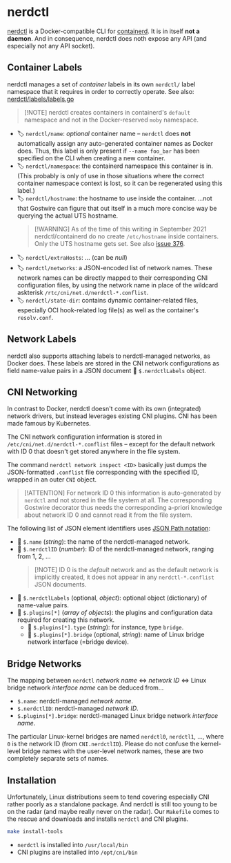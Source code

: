 # nerdctl

[nerdctl](https://github.com/containerd/nerdctl) is a Docker-compatible CLI for
[containerd](https://containerd.io/). It is in itself **not a daemon**. And in
consequence, nerdctl does noth expose any API (and especially not any API
socket).

## Container Labels

nerdctl manages a set of _container_ labels in its own `nerdctl/` label
namespace that it requires in order to correctly operate. See also:
[nerdctl/labels/labels.go](https://github.com/containerd/nerdctl/blob/master/pkg/labels/labels.go)

> [!NOTE] nerdctl creates containers in containerd's `default` namespace and not
> in the Docker-reserved `moby` namespace.

- 🏷️ `nerdctl/name`: _optional_ container name – `nerdctl` does **not**
  automatically assign any auto-generated container names as Docker does. Thus,
  this label is only present if `--name foo_bar` has been specified on the CLI
  when creating a new container.
- 🏷️ `nerdctl/namespace`: the containerd namespace this container is in. (This
  probably is only of use in those situations where the correct container
  namespace context is lost, so it can be regenerated using this label.)
- 🏷️ `nerdctl/hostname`: the hostname to use inside the container. ...not that
  Gostwire can figure that out itself in a much more concise way be querying the
  actual UTS hostname.
  > [!WARNING] As of the time of this writing in September 2021
  > nerdctl/containerd do no create `/etc/hostname` inside containers. Only the
  > UTS hostname gets set. See also [issue
  > 376](https://github.com/containerd/nerdctl/issues/376).
- 🏷️ `nerdctl/extraHosts`: ... (can be _null_)
- 🏷️ `nerdctl/networks`: a JSON-encoded list of network names. These network
  names can be directly mapped to their corresponding CNI configuration files,
  by using the network name in place of the wildcard askterisk
  `/rtc/cni/net.d/nerdctl-*.conflist`.
- 🏷️ `nerdctl/state-dir`: contains dynamic container-related files, especially
  OCI hook-related log file(s) as well as the container's `resolv.conf`.

## Network Labels

nerdctl also supports attaching labels to nerdctl-managed networks, as Docker
does. These labels are stored in the CNI network configurations as field
name-value pairs in a JSON document 📃 `$.nerdctlLabels` object.

## CNI Networking

In contrast to Docker, nerdctl doesn't come with its own (integrated) network
drivers, but instead leverages existing CNI plugins. CNI has been made famous by
Kubernetes.

The CNI network configuration information is stored in
`/etc/cni/net.d/nerdctl-*.conflist` files – except for the default network with
ID 0 that doesn't get stored anywhere in the file system.

The command `nerdctl network inspect <ID>` basically just dumps the
JSON-formatted `.conflist` file corresponding with the specified ID, wrapped in
an outer `CNI` object.

> [!ATTENTION] For network ID 0 this information is auto-generated by `nerdctl`
> and not stored in the file system at all. The corresponding Gostwire decorator
> thus needs the corresponding a-priori knowledge about network ID 0 and cannot
> read it from the file system.

The following list of JSON element identifiers uses [JSON Path
notation](https://github.com/json-path/JsonPath):

- 📃 `$.name` (_string_): the name of the nerdctl-managed network.
- 📃 `$.nerdctlID` (_number_): ID of the nerdctl-managed network, ranging from
  1, 2, ... 
  > [!NOTE] ID 0 is the _default_ network and as the default network is
  > implicitly created, it does not appear in any `nerdctl-*.conflist` JSON
  > documents.
- 📃 `$.nerdctlLabels` (optional, _object_): optional object (dictionary) of
  name-value pairs.
- 📃 `$.plugins[*]` (_array of objects_): the plugins and configuration data
  required for creating this network.
  - 📃 `$.plugins[*].type` (_string_): for instance, type `bridge`.
  - 📃 `$.plugins[*].bridge` (optional, _string_): name of Linux bridge network
    interface (=bridge device).

## Bridge Networks

The mapping between `nerdctl` _network name_ ⇔ _network ID_ ⇔ Linux bridge
network _interface name_ can be deduced from...

- `$.name`: nerdctl-managed _network name_.
- `$.nerdctlID`: nerdctl-managed _network ID_.
- `$.plugins[*].bridge`: nerdctl-managed Linux bridge network _interface name_.

The particular Linux-kernel bridges are named `nerdctl0`, `nerdctl1`, ..., where
`0` is the network ID (from `CNI.nerdctlID`). Please do not confuse the
kernel-level bridge names with the user-level network names, these are two
completely separate sets of names.

## Installation

Unfortunately, Linux distributions seem to tend covering especially CNI rather
poorly as a standalone package. And nerdctl is still too young to be on the
radar (and maybe really never on the radar). Our `Makefile` comes to the rescue
and downloads and installs `nerdctl` and CNI plugins.

```bash
make install-tools
```

- `nerdctl` is installed into `/usr/local/bin`
- CNI plugins are installed into `/opt/cni/bin`
